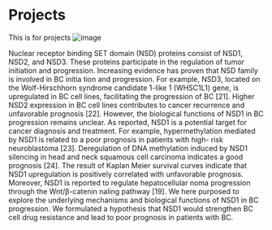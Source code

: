 # Projects
This is for projects
![image](https://github.com/roisiegelman/Project/assets/166688546/898795ce-b799-4cec-89cc-2ca37f4a3c0b)

Nuclear receptor binding SET domain (NSD) proteins consist of NSD1, NSD2, and NSD3. These proteins participate in the regulation of tumor initiation and progression. Increasing evidence has proven that NSD family is involved in BC initia
tion and progression. For example, NSD3, located on the Wolf-Hirschhorn syndrome candidate 1-like 1 (WHSC1L1) gene, is upregulated in BC cell lines, facilitating the progression of BC [21]. Higher NSD2 expression in BC cell lines contributes to cancer recurrence and unfavorable prognosis [22]. However, the biological functions of NSD1 in BC progression remains unclear. As reported, NSD1 is a potential target for cancer diagnosis and treatment. For example, hypermethylation mediated by NSD1 is related to a poor prognosis in patients with high- risk neuroblastoma [23]. Deregulation of DNA methylation induced by NSD1 silencing in head and neck squamous cell carcinoma indicates a good prognosis [24]. The result of Kaplan Meier survival curves indicate that NSD1 upregulation is positively correlated with unfavorable prognosis. Moreover, NSD1 is reported to regulate hepatocellular
noma progression through the Wnt/β-catenin
naling pathway [19].
We here purposed to explore the underlying mechanisms and biological functions of NSD1 in BC progression. We formulated a hypothesis that NSD1 would strengthen BC cell drug resistance and lead to poor prognosis in patients with BC.
